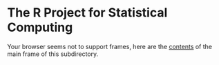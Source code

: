 # The R Project for Statistical Computing

Your browser seems not to support frames, here are the [contents](main.html) of the main frame of this subdirectory.

